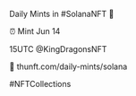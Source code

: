 Daily Mints in #SolanaNFT 🚀

⏰ Mint Jun 14

15UTC @KingDragonsNFT

🔗 thunft.com/daily-mints/solana

#NFTCollections